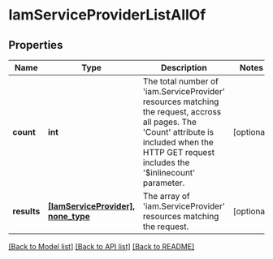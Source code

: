 # IamServiceProviderListAllOf

## Properties
Name | Type | Description | Notes
------------ | ------------- | ------------- | -------------
**count** | **int** | The total number of &#39;iam.ServiceProvider&#39; resources matching the request, accross all pages. The &#39;Count&#39; attribute is included when the HTTP GET request includes the &#39;$inlinecount&#39; parameter. | [optional] 
**results** | [**[IamServiceProvider], none_type**](IamServiceProvider.md) | The array of &#39;iam.ServiceProvider&#39; resources matching the request. | [optional] 

[[Back to Model list]](../README.md#documentation-for-models) [[Back to API list]](../README.md#documentation-for-api-endpoints) [[Back to README]](../README.md)


